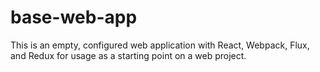 # base-web-app
This is an empty, configured web application with React, Webpack, Flux, and Redux for usage as a starting point on a web project.
